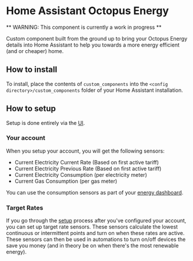 # Home Assistant Octopus Energy

** WARNING: This component is currently a work in progress **

Custom component built from the ground up to bring your Octopus Energy details into Home Assistant to help you towards a more energy efficient (and or cheaper) home.

## How to install

To install, place the contents of `custom_components` into the `<config directory>/custom_components` folder of your Home Assistant installation.

## How to setup

Setup is done entirely via the [UI](https://my.home-assistant.io/redirect/config_flow_start/?domain=octopus_energy).

### Your account

When you setup your account, you will get the following sensors:

* Current Electricity Current Rate (Based on first active tariff)
* Current Electricity Previous Rate (Based on first active tariff)
* Current Electricity Consumption (per electricity meter)
* Current Gas Consumption (per gas meter)

You can use the consumption sensors as part of your [energy dashboard](https://www.home-assistant.io/blog/2021/08/04/home-energy-management/).

### Target Rates

If you go through the [setup](https://my.home-assistant.io/redirect/config_flow_start/?domain=octopus_energy) process after you've configured your account, you can set up target rate sensors. These sensors calculate the lowest continuous or intermittent points and turn on when these rates are active. These sensors can then be used in automations to turn on/off devices the save you money (and in theory be on when there's the most renewable energy).